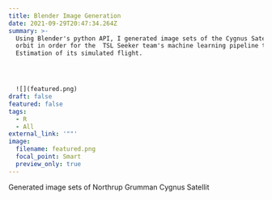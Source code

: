 ```yaml
---
title: Blender Image Generation
date: 2021-09-29T20:47:34.264Z
summary: >-
  Using Blender's python API, I generated image sets of the Cygnus Satellite in
  orbit in order for the  TSL Seeker team's machine learning pipeline to do Pose
  Estimation of its simulated flight.




  ![](featured.png)
draft: false
featured: false
tags:
  - R
  - All
external_link: '""'
image:
  filename: featured.png
  focal_point: Smart
  preview_only: true
---
```

Generated image sets of Northrup Grumman Cygnus Satellit